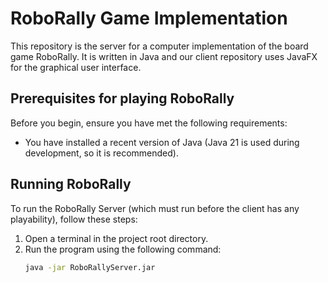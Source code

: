 # RoboRally Game Implementation

This repository is the server for a computer implementation of the board game RoboRally. It is written in Java and our client repository uses JavaFX for the graphical user interface.

## Prerequisites for playing RoboRally

Before you begin, ensure you have met the following requirements:

- You have installed a recent version of Java (Java 21 is used during development, so it is recommended).

## Running RoboRally

To run the RoboRally Server (which must run before the client has any playability), follow these steps:

1. Open a terminal in the project root directory.
2. Run the program using the following command:
    ```bash
    java -jar RoboRallyServer.jar
    ```


